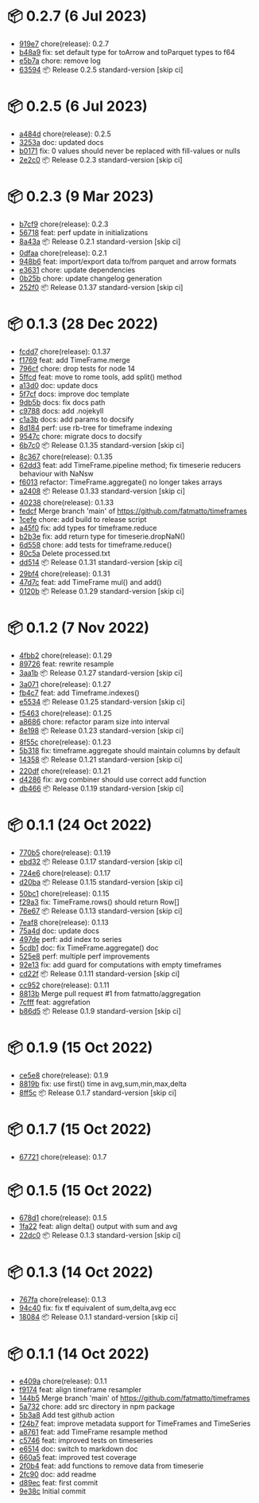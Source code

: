 # 📦 0.2.7 (6 Jul 2023)
- [919e7](https://github.com/fatmatto/timeframes/commit/919e79067fb6e20679a56806ce166ba6e2aca6a7)  chore(release): 0.2.7
- [b48a9](https://github.com/fatmatto/timeframes/commit/b48a9778cf21e9e9a67078dbb2f900d9ec28bbe8)  fix: set default type for toArrow and toParquet types to f64
- [e5b7a](https://github.com/fatmatto/timeframes/commit/e5b7a9219a95d809c95047d52199af3a0d8b6980)  chore: remove log
- [63594](https://github.com/fatmatto/timeframes/commit/635945795047946cfe6e20c39014914e7051a5b0)  📦 Release 0.2.5 standard-version [skip ci]
# 📦 0.2.5 (6 Jul 2023)
- [a484d](https://github.com/fatmatto/timeframes/commit/a484d86c6eb96d7deb13062113959b76f9e42de4)  chore(release): 0.2.5
- [3253a](https://github.com/fatmatto/timeframes/commit/3253adeec966de1aa68053bff3de1d93fb7f9cf9)  doc: updated docs
- [b0171](https://github.com/fatmatto/timeframes/commit/b0171ae98149e43f58e9092f273f4fecc40c298c)  fix: 0 values should never be replaced with fill-values or nulls
- [2e2c0](https://github.com/fatmatto/timeframes/commit/2e2c065881487ee1694f00eab6494db4c2821162)  📦 Release 0.2.3 standard-version [skip ci]
# 📦 0.2.3 (9 Mar 2023)
- [b7cf9](https://github.com/fatmatto/timeframes/commit/b7cf90390f32d00bebd1a355106224a5a9603b44)  chore(release): 0.2.3
- [56718](https://github.com/fatmatto/timeframes/commit/56718fa19cfab0848ea311a1b670ff9525d2c7bb)  feat: perf update in initializations
- [8a43a](https://github.com/fatmatto/timeframes/commit/8a43ad4b1df6f25bdb2368adfe8a432ab006ff6c)  📦 Release 0.2.1 standard-version [skip ci]
- [0dfaa](https://github.com/fatmatto/timeframes/commit/0dfaaaabd28cd9b70410071b626fd70d7a16afb0)  chore(release): 0.2.1
- [948b6](https://github.com/fatmatto/timeframes/commit/948b6417b4c41f23f6ced93f96616fdafafcc9a7)  feat: import/export data to/from parquet and arrow formats
- [e3631](https://github.com/fatmatto/timeframes/commit/e36316506db44f8e2130ac577a78b5a264ce2af1)  chore: update dependencies
- [0b25b](https://github.com/fatmatto/timeframes/commit/0b25b617214d3e1ddf0c06ff28c90ec9f1240d4d)  chore: update changelog generation
- [252f0](https://github.com/fatmatto/timeframes/commit/252f02668fe0b72e1a46fd275eec66e6060ad174)  📦 Release 0.1.37 standard-version [skip ci]
# 📦 0.1.3 (28 Dec 2022)
- [fcdd7](https://github.com/fatmatto/timeframes/commit/fcdd7973eaaa8006b3fbff20868c972025457011)  chore(release): 0.1.37
- [f1769](https://github.com/fatmatto/timeframes/commit/f1769b92e7153973bb6ee6e732fc9c57e302d8b3)  feat: add TimeFrame.merge
- [796cf](https://github.com/fatmatto/timeframes/commit/796cf3319bc2a133ae1d7cc506f2761dd4da7821)  chore: drop tests for node 14
- [5ffcd](https://github.com/fatmatto/timeframes/commit/5ffcd3cb60b17f37665f7bafa1d78cb04852f000)  feat: move to rome tools, add split() method
- [a13d0](https://github.com/fatmatto/timeframes/commit/a13d04156cdad193c62fc8353702bef478024b36)  doc: update docs
- [5f7cf](https://github.com/fatmatto/timeframes/commit/5f7cf594f75efc62d2578728a1f18c9fb28b2982)  docs: improve doc template
- [9db5b](https://github.com/fatmatto/timeframes/commit/9db5b379c421a8551af82ef3eef9824d6a2ecce0)  docs: fix docs path
- [c9788](https://github.com/fatmatto/timeframes/commit/c9788f9d07a4d7cf4b4bdc3961de79cac168af24)  docs: add .nojekyll
- [c1a3b](https://github.com/fatmatto/timeframes/commit/c1a3b04fe2b6e16713ae8936a3bc5d28e3da506e)  docs: add params to docsify
- [8d184](https://github.com/fatmatto/timeframes/commit/8d18461696a5620bfa518fdf74bb16737ae39f22)  perf: use rb-tree for timeframe indexing
- [9547c](https://github.com/fatmatto/timeframes/commit/9547cdbd21da915d81e3315df4404e8424a7d957)  chore: migrate docs to docsify
- [6b7c0](https://github.com/fatmatto/timeframes/commit/6b7c0c9ee23f3a588cc97e35205f2a94e65ac0ba)  📦 Release 0.1.35 standard-version [skip ci]
- [8c367](https://github.com/fatmatto/timeframes/commit/8c367b565436e3f908bc9ba2f05f08132a90802f)  chore(release): 0.1.35
- [62dd3](https://github.com/fatmatto/timeframes/commit/62dd3016b6cb0d2468a2f244291e7c095d7ad678)  feat: add TimeFrame.pipeline method; fix timeserie reducers behaviour with NaNsw
- [f6013](https://github.com/fatmatto/timeframes/commit/f601353bebc459db53d2625ca6a0f9b56d62b923)  refactor: TimeFrame.aggregate() no longer takes arrays
- [a2408](https://github.com/fatmatto/timeframes/commit/a24080727cf00bd6848c1430c424bc052d1b9e67)  📦 Release 0.1.33 standard-version [skip ci]
- [40238](https://github.com/fatmatto/timeframes/commit/4023842ea5c5c32b095a68175ab75aa6135d5cb4)  chore(release): 0.1.33
- [fedcf](https://github.com/fatmatto/timeframes/commit/fedcf3aac07794a7f5e3951ee35479ed19b7001f)  Merge branch 'main' of https://github.com/fatmatto/timeframes
- [1cefe](https://github.com/fatmatto/timeframes/commit/1cefe356b46ba08f618b721d31f383eb8f297638)  chore: add build to release script
- [a45f0](https://github.com/fatmatto/timeframes/commit/a45f050e65121783d14f299b4445efb0baa229a7)  fix: add types for timeframe.reduce
- [b2b3e](https://github.com/fatmatto/timeframes/commit/b2b3e424dcfd71314bfdde1140d83689a88ca018)  fix: add return type for timeserie.dropNaN()
- [6d558](https://github.com/fatmatto/timeframes/commit/6d558e23d896eede29332f15fd99eb4ad6906539)  chore: add tests for timeframe.reduce()
- [80c5a](https://github.com/fatmatto/timeframes/commit/80c5a2f2a1da2ae180441fdd9ebbf81ea09a16d0)  Delete processed.txt
- [dd514](https://github.com/fatmatto/timeframes/commit/dd51437b043b5b3b82586dd10fae5a4aaff4e0eb)  📦 Release 0.1.31 standard-version [skip ci]
- [29bf4](https://github.com/fatmatto/timeframes/commit/29bf4887541ba1b785c6c7b4b5ba3f932c85cb04)  chore(release): 0.1.31
- [47d7c](https://github.com/fatmatto/timeframes/commit/47d7ce46a10f21ee8a6ea79db8d62cbd532c17ff)  feat: add TimeFrame mul() and add()
- [0120b](https://github.com/fatmatto/timeframes/commit/0120b6f6370f121895be0d48d8f66ba2aa525fa3)  📦 Release 0.1.29 standard-version [skip ci]
# 📦 0.1.2 (7 Nov 2022)
- [4fbb2](https://github.com/fatmatto/timeframes/commit/4fbb2743d92114bfd71a3209649aec7f73cd84e4)  chore(release): 0.1.29
- [89726](https://github.com/fatmatto/timeframes/commit/89726077b373304b8d37105ba5fa359748b7d7ad)  feat: rewrite resample
- [3aa1b](https://github.com/fatmatto/timeframes/commit/3aa1bce133fc77785a7eff694205bd9af1f8dd45)  📦 Release 0.1.27 standard-version [skip ci]
- [3a071](https://github.com/fatmatto/timeframes/commit/3a071252bfe8d208afd851feb0cd2e3cba662994)  chore(release): 0.1.27
- [fb4c7](https://github.com/fatmatto/timeframes/commit/fb4c7d348cd67bb44823e5430a5b34986b4dd0cc)  feat: add Timeframe.indexes()
- [e5534](https://github.com/fatmatto/timeframes/commit/e5534daa49bb13326b198665334f0910e037657f)  📦 Release 0.1.25 standard-version [skip ci]
- [f5463](https://github.com/fatmatto/timeframes/commit/f5463610ea5543be29aff1a550494670c70f7e0a)  chore(release): 0.1.25
- [a8686](https://github.com/fatmatto/timeframes/commit/a868628c23cbdeb8e80e00956f53dd6a6ba0c710)  chore: refactor param size into interval
- [8e198](https://github.com/fatmatto/timeframes/commit/8e1985a8fa98b331b1c6432f1d1954025c8f11f9)  📦 Release 0.1.23 standard-version [skip ci]
- [8f55c](https://github.com/fatmatto/timeframes/commit/8f55c5aa1b149be05b049daa657fa19bed2db9aa)  chore(release): 0.1.23
- [5b318](https://github.com/fatmatto/timeframes/commit/5b318e571b205bac0f6fe04adbed34748b5e946e)  fix: timeframe.aggregate should maintain columns by default
- [14358](https://github.com/fatmatto/timeframes/commit/14358553d4d396c8a09f0fccc24bcea7c74929ea)  📦 Release 0.1.21 standard-version [skip ci]
- [220df](https://github.com/fatmatto/timeframes/commit/220df6e85c90cbd893ecb87c3331295f472ede34)  chore(release): 0.1.21
- [d4286](https://github.com/fatmatto/timeframes/commit/d428609b9a066518fcf2f8668f97ce693da6f75f)  fix: avg combiner should use correct add function
- [db466](https://github.com/fatmatto/timeframes/commit/db46625b9d8b07788a1872b1815864688c3fc366)  📦 Release 0.1.19 standard-version [skip ci]
# 📦 0.1.1 (24 Oct 2022)
- [770b5](https://github.com/fatmatto/timeframes/commit/770b58a8130e9e5c55bcb9cc46c3111c872e6321)  chore(release): 0.1.19
- [ebd32](https://github.com/fatmatto/timeframes/commit/ebd3213ab99057f164f0c997f00023163127ee33)  📦 Release 0.1.17 standard-version [skip ci]
- [724e6](https://github.com/fatmatto/timeframes/commit/724e630b6db8932f92ba8a6fccbbf2a8e105b816)  chore(release): 0.1.17
- [d20ba](https://github.com/fatmatto/timeframes/commit/d20ba6262105d6230b881452899ffa08f14082c7)  📦 Release 0.1.15 standard-version [skip ci]
- [50bc1](https://github.com/fatmatto/timeframes/commit/50bc17c691167c48999023ee6a98a3bde5d1bd93)  chore(release): 0.1.15
- [f29a3](https://github.com/fatmatto/timeframes/commit/f29a3cd0e463d65f9156f80013ffebf0a2c3d2ca)  fix: TimeFrame.rows() should return Row[]
- [76e67](https://github.com/fatmatto/timeframes/commit/76e67e2c5e9d9e773cf52cbbb507105c324bce6c)  📦 Release 0.1.13 standard-version [skip ci]
- [7eaf8](https://github.com/fatmatto/timeframes/commit/7eaf8365c0e1892a9ff74787fe29cb1958fdfe81)  chore(release): 0.1.13
- [75a4d](https://github.com/fatmatto/timeframes/commit/75a4d1d4880bf45adcc2ab14d7de1965bbe3bb4d)  doc: update docs
- [497de](https://github.com/fatmatto/timeframes/commit/497de104e03a90e4fb214aa2ad702a08fdba56b6)  perf: add index to series
- [5cdb1](https://github.com/fatmatto/timeframes/commit/5cdb1caf4d0355f44ec70694aefa0d27158adc90)  doc: fix TimeFrame.aggregate() doc
- [525e8](https://github.com/fatmatto/timeframes/commit/525e8f5951bb2b864fc2d6ec6ab0fb34405e8b2a)  perf: multiple perf improvements
- [92e13](https://github.com/fatmatto/timeframes/commit/92e131e6f5ba8ff485bf24982dd84f18c5ec1897)  fix: add guard for computations with empty timeframes
- [cd22f](https://github.com/fatmatto/timeframes/commit/cd22f769da23ccd8dece3e7486710a210359d025)  📦 Release 0.1.11 standard-version [skip ci]
- [cc952](https://github.com/fatmatto/timeframes/commit/cc9523d663094df014cf3c27cec5164ea8570b5d)  chore(release): 0.1.11
- [8813b](https://github.com/fatmatto/timeframes/commit/8813b80be3cbd6f2355dcb93291f26ce496228c5)  Merge pull request #1 from fatmatto/aggregation
- [7cfff](https://github.com/fatmatto/timeframes/commit/7cfff8d05f6fcebdcee9a6ee19e96fc074b56b1d)  feat: aggrefation
- [b86d5](https://github.com/fatmatto/timeframes/commit/b86d57a4a7a4c64b62ffb7facde906838d90d139)  📦 Release 0.1.9 standard-version [skip ci]
# 📦 0.1.9 (15 Oct 2022)
- [ce5e8](https://github.com/fatmatto/timeframes/commit/ce5e83019eb66f29932eaf984abd035255c25d47)  chore(release): 0.1.9
- [8819b](https://github.com/fatmatto/timeframes/commit/8819b9be1be3aac3f2ce1a68c525ff0249ce927b)  fix: use first() time in avg,sum,min,max,delta
- [8ff5c](https://github.com/fatmatto/timeframes/commit/8ff5cacacc0712f25e95489811da1776bb9a2fe8)  📦 Release 0.1.7 standard-version [skip ci]
# 📦 0.1.7 (15 Oct 2022)
- [67721](https://github.com/fatmatto/timeframes/commit/67721472e41ac1c35a6bab5047223a7bd9ba7c34)  chore(release): 0.1.7
# 📦 0.1.5 (15 Oct 2022)
- [678d1](https://github.com/fatmatto/timeframes/commit/678d1bb6b416a050e9f244637ff7efea48f3b40d)  chore(release): 0.1.5
- [1fa22](https://github.com/fatmatto/timeframes/commit/1fa223acd821d8dd2014e3ac56d87ab9cc618b08)  feat: align delta() output with sum and avg
- [22dc0](https://github.com/fatmatto/timeframes/commit/22dc036273dfbd1bca6436e306e7689ffdb26ffa)  📦 Release 0.1.3 standard-version [skip ci]
# 📦 0.1.3 (14 Oct 2022)
- [767fa](https://github.com/fatmatto/timeframes/commit/767fa114eb91fdacef7413e3586e2ea9d7a0dafe)  chore(release): 0.1.3
- [94c40](https://github.com/fatmatto/timeframes/commit/94c40c3613901b438323d4b6f0d47dd9ee10bb7d)  fix: fix tf equivalent of sum,delta,avg ecc
- [18084](https://github.com/fatmatto/timeframes/commit/180844786646842abf7beab70f1f2b1fd2d6cead)  📦 Release 0.1.1 standard-version [skip ci]
# 📦 0.1.1 (14 Oct 2022)
- [e409a](https://github.com/fatmatto/timeframes/commit/e409ae318c9b7c34d335a96e48c6f5d86fc59dfa)  chore(release): 0.1.1
- [f9174](https://github.com/fatmatto/timeframes/commit/f9174ae9b9563c7091e20a35a6fda2ff5682926e)  feat: align timeframe resampler
- [144b5](https://github.com/fatmatto/timeframes/commit/144b57fffd4b7ae3e02850af46557eeaa820edea)  Merge branch 'main' of https://github.com/fatmatto/timeframes
- [5a732](https://github.com/fatmatto/timeframes/commit/5a732b10ee758db059a6663ba60aa1d3173d7b13)  chore: add src directory in npm package
- [5b3a8](https://github.com/fatmatto/timeframes/commit/5b3a82506cd54e5d2a7a3d41d932198571bd6b92)  Add test github action
- [f24b7](https://github.com/fatmatto/timeframes/commit/f24b7d5973c573d6152407d8ede028004915545f)  feat: improve metadata support for TimeFrames and TimeSeries
- [a8761](https://github.com/fatmatto/timeframes/commit/a8761d82c1e500b5348efc42770d05377e3f177e)  feat: add TimeFrame resample method
- [c5746](https://github.com/fatmatto/timeframes/commit/c5746af55cbc078fe7af061f5bc9ff4952672803)  feat: improved tests on timeseries
- [e6514](https://github.com/fatmatto/timeframes/commit/e65140f2c1cafe41fc03739b32b746b401e775fa)  doc: switch to markdown doc
- [660a5](https://github.com/fatmatto/timeframes/commit/660a552b34192126ecc207109e69599151d308b0)  feat: improved test coverage
- [2f0b4](https://github.com/fatmatto/timeframes/commit/2f0b49efe260b4dd35ee588f16ec94bf7e9d1269)  feat: add functions to remove data from timeserie
- [2fc90](https://github.com/fatmatto/timeframes/commit/2fc9033ce8a2a8cf719747381985a11a1e36edbe)  doc: add readme
- [d89ec](https://github.com/fatmatto/timeframes/commit/d89ec825893c1e4d5f963063127dcba571d17186)  feat: first commit
- [9e38c](https://github.com/fatmatto/timeframes/commit/9e38c04404e489a4a4a95da0db2bcfb1ebe155ae)  Initial commit
